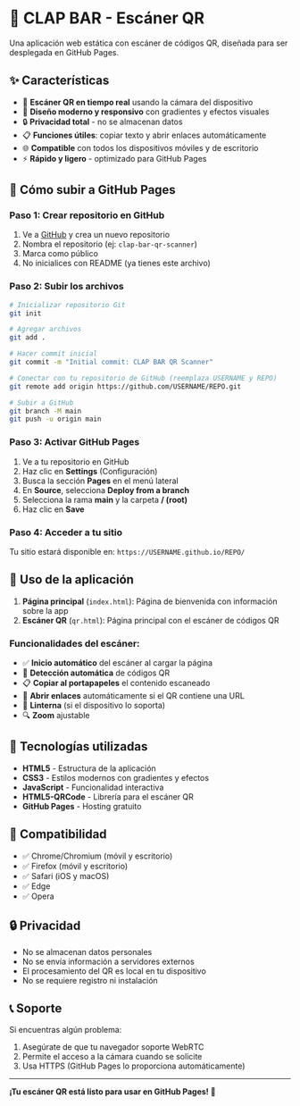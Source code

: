 # 🍹 CLAP BAR - Escáner QR

Una aplicación web estática con escáner de códigos QR, diseñada para ser desplegada en GitHub Pages.

## ✨ Características

- 📱 **Escáner QR en tiempo real** usando la cámara del dispositivo
- 🎨 **Diseño moderno y responsivo** con gradientes y efectos visuales
- 🔒 **Privacidad total** - no se almacenan datos
- 📋 **Funciones útiles**: copiar texto y abrir enlaces automáticamente
- 🌐 **Compatible** con todos los dispositivos móviles y de escritorio
- ⚡ **Rápido y ligero** - optimizado para GitHub Pages

## 🚀 Cómo subir a GitHub Pages

### Paso 1: Crear repositorio en GitHub
1. Ve a [GitHub](https://github.com) y crea un nuevo repositorio
2. Nombra el repositorio (ej: `clap-bar-qr-scanner`)
3. Marca como público
4. No inicialices con README (ya tienes este archivo)

### Paso 2: Subir los archivos
```bash
# Inicializar repositorio Git
git init

# Agregar archivos
git add .

# Hacer commit inicial
git commit -m "Initial commit: CLAP BAR QR Scanner"

# Conectar con tu repositorio de GitHub (reemplaza USERNAME y REPO)
git remote add origin https://github.com/USERNAME/REPO.git

# Subir a GitHub
git branch -M main
git push -u origin main
```

### Paso 3: Activar GitHub Pages
1. Ve a tu repositorio en GitHub
2. Haz clic en **Settings** (Configuración)
3. Busca la sección **Pages** en el menú lateral
4. En **Source**, selecciona **Deploy from a branch**
5. Selecciona la rama **main** y la carpeta **/ (root)**
6. Haz clic en **Save**

### Paso 4: Acceder a tu sitio
Tu sitio estará disponible en: `https://USERNAME.github.io/REPO/`

## 📱 Uso de la aplicación

1. **Página principal** (`index.html`): Página de bienvenida con información sobre la app
2. **Escáner QR** (`qr.html`): Página principal con el escáner de códigos QR

### Funcionalidades del escáner:
- ✅ **Inicio automático** del escáner al cargar la página
- 🎯 **Detección automática** de códigos QR
- 📋 **Copiar al portapapeles** el contenido escaneado
- 🔗 **Abrir enlaces** automáticamente si el QR contiene una URL
- 🔦 **Linterna** (si el dispositivo lo soporta)
- 🔍 **Zoom** ajustable

## 🔧 Tecnologías utilizadas

- **HTML5** - Estructura de la aplicación
- **CSS3** - Estilos modernos con gradientes y efectos
- **JavaScript** - Funcionalidad interactiva
- **HTML5-QRCode** - Librería para el escáner QR
- **GitHub Pages** - Hosting gratuito

## 📱 Compatibilidad

- ✅ Chrome/Chromium (móvil y escritorio)
- ✅ Firefox (móvil y escritorio)
- ✅ Safari (iOS y macOS)
- ✅ Edge
- ✅ Opera

## 🔒 Privacidad

- No se almacenan datos personales
- No se envía información a servidores externos
- El procesamiento del QR es local en tu dispositivo
- No se requiere registro ni instalación

## 📞 Soporte

Si encuentras algún problema:
1. Asegúrate de que tu navegador soporte WebRTC
2. Permite el acceso a la cámara cuando se solicite
3. Usa HTTPS (GitHub Pages lo proporciona automáticamente)

---

**¡Tu escáner QR está listo para usar en GitHub Pages! 🎉**
